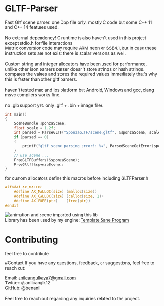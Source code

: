 # GLTF-Parser
Fast Gltf scene parser. one Cpp file only, mostly C code but some C++ 11 and C++ 14 features used.<br> <br>
No external dependency! C runtime is also haven't used in this project except stdio.h for file interactions <br>
Matrix conversion code may require ARM neon or SSE4.1, but in case these instruction sets are not exist there is scalar versions as well.<br><br>
Custom string and integer allocators have been used for performance, unlike other json parsers parser doesn't store strings or hash strings, <br>
compares the values and stores the required values immediately that's why this is faster than other gltf parsers. <br><br>
haven't tested mac and ios platform but Android, Windows and gcc, clang msvc compilers works fine.<br><br>
no .glb support yet. only .gltf + .bin + image files
```c
int main()
{
    SceneBundle sponzaScene;
    float scale = 1.2f;
    int parsed = ParseGLTF("SponzaGLTF/scene.gltf", &sponzaScene, scale);
    if (parsed == 0)
    {
        printf("gltf scene parsing error!: %s", ParsedSceneGetError(sponzaScene.error));
    }
    // use scene....
    FreeGLTFBuffers(&sponzaScene);
    FreeGltf(&sponzaScene);
}
```
for custom allocators define this macros before including GLTFParser.h 
```c
#ifndef AX_MALLOC
    #define AX_MALLOC(size) (malloc(size))
    #define AX_CALLOC(size) (calloc(size, 1))
    #define AX_FREE(ptr)    (free(ptr))
#endif
```
![animation and scene imported using this lib](https://github.com/benanil/GLTF-Parser/assets/48527900/a23d504e-4d97-44e5-bd69-687765b8138d)<br>
Library has been used by my engine:
[Template Sane Program](https://github.com/benanil/TemplateSaneProgram)

# Contributing

feel free to contribute

#Contact
If you have any questions, feedback, or suggestions, feel free to reach out:<br>

Email: anilcangulkaya7@gmail.com<br>
Twitter: @anilcanglk12<br>
GitHub: @benanil<br>
<br>
Feel free to reach out regarding any inquiries related to the project.<br>
